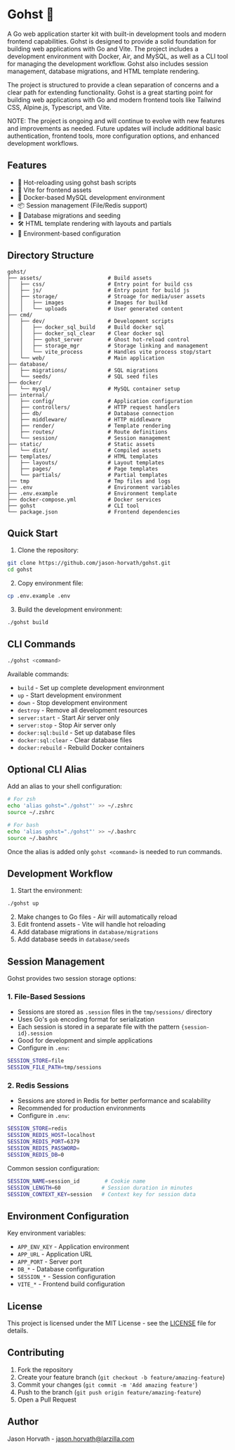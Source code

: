 # Gohst 👻

A Go web application starter kit with built-in development tools and modern frontend capabilities. Gohst is designed to provide a solid foundation for building web applications with Go and Vite. The project includes a development environment with Docker, Air, and MySQL, as well as a CLI tool for managing the development workflow. Gohst also includes session management, database migrations, and HTML template rendering.

The project is structured to provide a clean separation of concerns and a clear path for extending functionality. Gohst is a great starting point for building web applications with Go and modern frontend tools like Tailwind CSS, Alpine.js, Typescript, and Vite.

NOTE: The project is ongoing and will continue to evolve with new features and improvements as needed. Future updates will include additional basic authentication, frontend tools, more configuration options, and enhanced development workflows.

## Features

- 🚀 Hot-reloading using gohst bash scripts
- 🎨 Vite for frontend assets
- 🐳 Docker-based MySQL development environment
- 📦 Session management (File/Redis support)
- 🔄 Database migrations and seeding
- 🛠️ HTML template rendering with layouts and partials
- 🔧 Environment-based configuration

## Directory Structure

```
gohst/
├── assets/                     # Build assets
│   ├── css/                    # Entry point for build css
│   ├── js/                     # Entry point for build js
│   ├── storage/                # Stroage for media/user assets
│   │   ├── images              # Images for builkd
│   │   └── uploads             # User generated content
├── cmd/
│   ├── dev/                    # Development scripts
│   │   ├── docker_sql_build    # Build docker sql
│   │   ├── docker_sql_clear    # Clear docker sql
│   │   ├── gohst_server        # Ghost hot-reload control
│   │   ├── storage_mgr         # Storage linking and management
│   │   └── vite_process        # Handles vite process stop/start
│   └── web/                    # Main application
├── database/
│   ├── migrations/             # SQL migrations
│   └── seeds/                  # SQL seed files
├── docker/
│   └── mysql/                  # MySQL container setup
├── internal/
│   ├── config/                 # Application configuration
│   ├── controllers/            # HTTP request handlers
│   ├── db/                     # Database connection
│   ├── middleware/             # HTTP middleware
│   ├── render/                 # Template rendering
│   ├── routes/                 # Route definitions
│   └── session/                # Session management
├── static/                     # Static assets
│   └── dist/                   # Compiled assets
├── templates/                  # HTML templates
│   ├── layouts/                # Layout templates
│   ├── pages/                  # Page templates
│   └── partials/               # Partial templates
│── tmp                         # Tmp files and logs
├── .env                        # Environment variables
├── .env.example                # Environment template
├── docker-compose.yml          # Docker services
├── gohst                       # CLI tool
└── package.json                # Frontend dependencies
```

## Quick Start

1. Clone the repository:

```bash
git clone https://github.com/jason-horvath/gohst.git
cd gohst
```

2. Copy environment file:

```bash
cp .env.example .env
```

3. Build the development environment:

```bash
./gohst build
```

## CLI Commands

```bash
./gohst <command>
```

Available commands:

- `build` - Set up complete development environment
- `up` - Start development environment
- `down` - Stop development environment
- `destroy` - Remove all development resources
- `server:start` - Start Air server only
- `server:stop` - Stop Air server only
- `docker:sql:build` - Set up database files
- `docker:sql:clear` - Clear database files
- `docker:rebuild` - Rebuild Docker containers

## Optional CLI Alias

Add an alias to your shell configuration:

```bash
# For zsh
echo 'alias gohst="./gohst"' >> ~/.zshrc
source ~/.zshrc

# For bash
echo 'alias gohst="./gohst"' >> ~/.bashrc
source ~/.bashrc
```

Once the alias is added only `gohst <command>` is needed to run commands.

## Development Workflow

1. Start the environment:

```bash
./gohst up
```

2. Make changes to Go files - Air will automatically reload
3. Edit frontend assets - Vite will handle hot reloading
4. Add database migrations in `database/migrations`
5. Add database seeds in `database/seeds`

## Session Management

Gohst provides two session storage options:

### 1. File-Based Sessions

- Sessions are stored as `.session` files in the `tmp/sessions/` directory
- Uses Go's `gob` encoding format for serialization
- Each session is stored in a separate file with the pattern `{session-id}.session`
- Good for development and simple applications
- Configure in `.env`:

```bash
SESSION_STORE=file
SESSION_FILE_PATH=tmp/sessions
```

### 2. Redis Sessions

- Sessions are stored in Redis for better performance and scalability
- Recommended for production environments
- Configure in `.env`:

```bash
SESSION_STORE=redis
SESSION_REDIS_HOST=localhost
SESSION_REDIS_PORT=6379
SESSION_REDIS_PASSWORD=
SESSION_REDIS_DB=0
```

Common session configuration:

```bash
SESSION_NAME=session_id        # Cookie name
SESSION_LENGTH=60             # Session duration in minutes
SESSION_CONTEXT_KEY=session   # Context key for session data
```

## Environment Configuration

Key environment variables:

- `APP_ENV_KEY` - Application environment
- `APP_URL` - Application URL
- `APP_PORT` - Server port
- `DB_*` - Database configuration
- `SESSION_*` - Session configuration
- `VITE_*` - Frontend build configuration

## License

This project is licensed under the MIT License - see the [LICENSE](LICENSE) file for details.

## Contributing

1. Fork the repository
2. Create your feature branch (`git checkout -b feature/amazing-feature`)
3. Commit your changes (`git commit -m 'Add amazing feature'`)
4. Push to the branch (`git push origin feature/amazing-feature`)
5. Open a Pull Request

## Author

Jason Horvath - [jason.horvath@larzilla.com](mailto:jason.horvath@larzilla.com)
